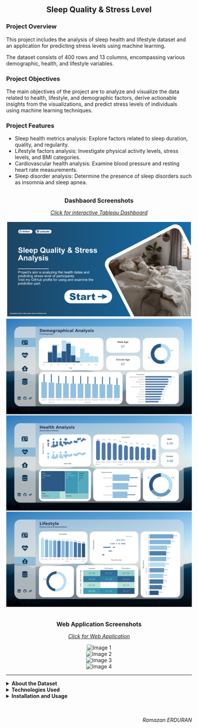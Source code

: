 <h2 align="center"> Sleep Quality & Stress Level</h2>

### Project Overview
This project includes the analysis of sleep health and lifestyle dataset and an application for predicting stress levels using machine learning.

The dataset consists of 400 rows and 13 columns, encompassing various demographic, health, and lifestyle variables.

### Project Objectives
The main objectives of the project are to analyze and visualize the data related to health, lifestyle, and demographic factors, derive actionable insights from the visualizations, and predict stress levels of individuals using machine learning techniques.

### Project Features
- Sleep health metrics analysis: Explore factors related to sleep duration, quality, and regularity.
- Lifestyle factors analysis: Investigate physical activity levels, stress levels, and BMI categories.
- Cardiovascular health analysis: Examine blood pressure and resting heart rate measurements.
- Sleep disorder analysis: Determine the presence of sleep disorders such as insomnia and sleep apnea.

<br>
<div align="center">
<b style="font-size: 16px;">Dashbaord Screenshots</b>

<a href="https://public.tableau.com/app/profile/ramazan.erduran1816/viz/StressLevelHealth/Overview"><i>Click for interactive Tableau Dashboard</i></a>
<div>
<div class="image-grid">
  <div class="image-item">
    <img src="./Imgs/Homepage.png" alt="Image 1">
  </div>
  <div class="image-item">
    <img src="./Imgs/Demography.png" alt="Image 2">
  </div>
  <div class="image-item">
    <img src="./Imgs/Health.png" alt="Image 3">
  </div>
  <div class="image-item">
    <img src="./Imgs/Lifestyle.png" alt="Image 4">
  </div>
</div>

<br>

<br>

<div align="center">
<b style="font-size: 16px;">Web Application Screenshots</b>

<a href="https://public.tableau.com/app/profile/ramazan.erduran1816/viz/StressLevelHealth/Overview"><i>Click for Web Application</i></a>
<div>
<div>
<div class="image-grid">
  <div class="image-item">
    <img src="1" alt="Image 1">
  </div>
  <div class="image-item">
    <img src="2" alt="Image 2">
  </div>
  <div class="image-item">
    <img src="3" alt="Image 3">
  </div>
  <div class="image-item">
    <img src="3" alt="Image 4">
  </div>
</div>

---

<details>
    <summary align="left">
            <b>About the Dataset</b>
    </summary>
    
The dataset consists of 400 rows and 13 columns, containing various variables related to sleep health and lifestyle. The columns and their descriptions are as follows:

1. Person ID: Unique identifier for each individual.
2. Gender: Gender of the person (Male/Female).
3. Age: Age of the person in years.
4. Occupation: Person's occupation or profession.
5. Sleep Duration (hours): Number of hours slept by the person in a day.
6. Sleep Quality (scale: 1-10): Subjective evaluation of sleep quality on a scale from 1 to 10.
7. Physical Activity Level (minutes/day): Number of minutes spent on daily physical activity.
8. Stress Level (scale: 1-10): Subjective evaluation of stress level on a scale from 1 to 10.
9. BMI Category: BMI category of the person (e.g., Underweight, Normal, Overweight).
10. Blood Pressure (systolic/diastolic): Measurement of blood pressure represented through diastolic over systolic pressure.
11. Resting Heart Rate (bpm): Resting heart rate of the person in beats per minute.
12. Daily Steps: Number of steps taken by the person in a day.
13. Sleep Disorder: Presence or absence of a sleep disorder in the person (None, Insomnia, Sleep Apnea).

</details>

<details>
    <summary align="left">
            <b>Technologies Used</b>
    </summary>

- **Data Visualization:** Tableau was used to create visualizations under the headings of demographics, health, and lifestyle.
- **Data Analysis:** Python and Jupyter Notebook were used to analyze the dataset and perform exploratory data analysis (EDA).
- **Machine Learning:** Machine learning and deep learning techniques were applied on the dataset to predict stress levels.
- **Application Development:** Streamlit was used to develop the stress level prediction application.

</details>


<details>
    <summary align="left">
            <b>Installation and Usage</b>
    </summary>
    
PASS

</details>

<br>
<br>
<p align="right">
<i>Ramazan ERDURAN</i>
</p>
